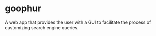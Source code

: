# goophur
A web app that provides the user with a GUI to facilitate the process of customizing search engine queries.
